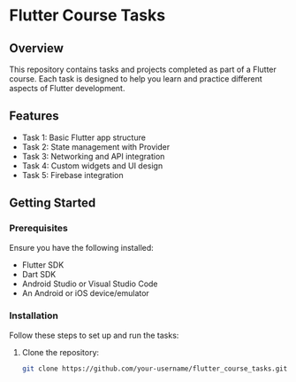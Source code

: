 # Flutter Course Tasks

## Overview

This repository contains tasks and projects completed as part of a Flutter course. Each task is designed to help you learn and practice different aspects of Flutter development.

## Features

- Task 1: Basic Flutter app structure
- Task 2: State management with Provider
- Task 3: Networking and API integration
- Task 4: Custom widgets and UI design
- Task 5: Firebase integration

## Getting Started

### Prerequisites

Ensure you have the following installed:

- Flutter SDK
- Dart SDK
- Android Studio or Visual Studio Code
- An Android or iOS device/emulator

### Installation

Follow these steps to set up and run the tasks:

1. Clone the repository:
   ```sh
   git clone https://github.com/your-username/flutter_course_tasks.git
   ```
